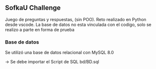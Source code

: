 ## SofkaU Challenge

Juego de preguntas y respuestas, (sin POO). Reto realizado en Python desde vscode. La base de datos no esta vinculada con el codigo, solo se realizo a parte en forma de prueba

### Base de datos
Se utilizó una base de datos relacional con MySQL 8.0

-> Se debe importar el Script de SQL bd/BD.sql
